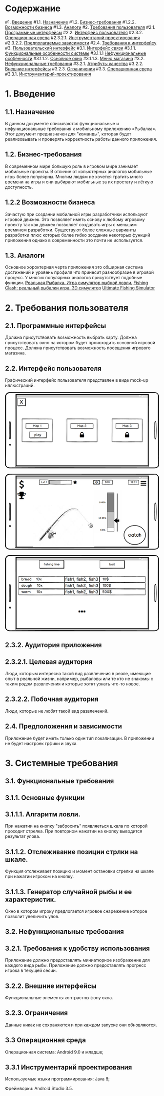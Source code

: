 # Содержание
#1. [Введение](#1Введение)
#1.1. [Назначение](#11-Назначение)
#1.2. [Бизнес-требования](#12-Бизнес-требования)
#1.2.2. [Возможности бизнеса](#122-Возможности-бизнеса)
#1.3. [Аналоги](#13-Аналоги)
#2. [Требования пользователя](#2-Требования-пользователя)
#2.1. [Программные интерфейсы](#21-Программные-интерфейсы)
#2.2. [Интерфейс пользователя](#23-Интерфейс-пользователя)
#2.3.2. [Операционная среда](#232-Аудитория-приложения)
#2.3.2.1. [Инструментарий проектирования](#2321-Инструментарий-проектирования)
#2.3.2.2. [Предполагаемые зависимости](#2322-Предполагаемые-зависимости)
#2.4. [Требования к интерфейсу](#24-Требования-к-интерфейсу)
#3. [Пользовательский интерфейс](#3-Пользовательский-интерфейс)
#3.1. [Интерфейс связи](#31-Интерфейс-связи)
#3.1.1. [Функциональные особенности системы](#311-Функциональные-особенности-системы)
#3.1.1.1 [Нефункциональные особенности](#3111-Нефункциональные-особенности)
#3.1.1.2. [Основное окно](#3112-Основное-окно)
#3.1.1.3. [Меню магазина](#3113-Меню-магазина)
#3.2. [Нефункциональные требования](#32-Нефункциональные-требования)
#3.2.1. [Атрибуты качества](#321-Требования-к-удобству-использования)
#3.2.2. [Внешние интерфейсы](#322-Внешние-интерфейсы)
#3.2.3. [Ограничения](#323-Ограничения)
#3.3. [Операционная среда](#33-Операционная-среда)
#3.3.1. [Инструментарий-проектирования](#331-Инструментарий-проектирования)



# 1. Введение

  ## 1.1. Назначение
В данном документе описываются функциональные и нефункциональные требования к мобильному приложению «Рыбалка». 
Этот документ предназначен для "команды", которая будет реализовывать и проверять корректность работы данного приложения.

  ## 1.2. Бизнес-требования
В современном мире большую роль в игровом мире занимает мобильные проекты. 
В отличие от копьютерных аналогов мобильные игры более популярны. 
Многим людям не хочется тратить много времени на игры и они выбирают мобильные за их простату и лёгкую доступность.


  ## 1.2.2 Возможности бизнеса
Зачастую при создании мобильной игры разработчики используют игровой движек. 
Это позволяет иметь основу к любому игровому проекту так как движек позволяет создавать игры с меньшим времинем разработки.
Существуют более сложные варианты разработки плюс которых более гибко зосдание некоторых функций приложения однако в современности это почти не используется. 


  ## 1.3. Аналоги
Основное хороктерная черта приложения это обширная система достижений и уровень профиля что принесит разнообразие в игровой процесс. 
У многих популярных аналогов присутствует подобные функции. 
[Реальная Рыбалка. Игра симулятор рыбной ловли.](https://play.google.com/store/apps/details?id=com.andromeda.truefishing&hl=ru)
[Fishing Clash: реальный рыбалки игра. 3D симулятор](https://play.google.com/store/apps/details?id=com.tensquaregames.letsfish2&hl=ru)
[Ultimate Fishing Simulator](https://play.google.com/store/apps/details?id=com.UltimateGames.Fishing&hl=ru)

# 2. Требования пользователя

  ## 2.1. Программные интерфейсы
Должна присутствовать возможность выбрать карту.
Должна присутствовать окно на котором будет происходить основной игровой процесс.
Должна присутствовать возможность посещения игрового магазина.

  ## 2.2. Интерфейс пользователя
Графический интерфейс пользователя представлен в виде mock-up иллюстраций.

![](https://github.com/ReshetnevMihail/Project/blob/master/Mockup/StartMenu.png)

![](https://github.com/ReshetnevMihail/Project/blob/master/Mockup/GameplayMenu.png)

![](https://github.com/ReshetnevMihail/Project/blob/master/Mockup/MarketMenu.png)

  ## 2.3.2. Аудитория приложения

  ## 2.3.2.1. Целевая аудитория
Люди, которым интересна такой вид развлечения в реале, имеющие опыт в реальной жизни, например, рыбаловы или те кто не знакомы с таким родом развлечения и которые хотят узнать что-то новое.

  ## 2.3.2.2. Побочная аудитория
Люди, которые не любят такой вид развлечений.

  ## 2.4. Предположения и зависимости
Приложение будет иметь только один тип локализации.
В приложении не будет настроек грфики и звука. 

# 3. Системные требования

  ## 3.1. Функциональные требования

  ## 3.1.1. Основные функции

  ## 3.1.1.1. Алгаритм ловли. 

При нажатии на кнопку "забросить" появляеться шкала по которой проходит стрелка. При повторном нажатии на кнопку выводится результат улова.

  ## 3.1.1.2. Отслеживание позиции стрлки на шкале.

Функция отслеживает позицию и момент остановки стрелки на шкале при нажатии игроком на кнопку.

  ## 3.1.1.3. Генератор случайной рыбы и ее характеристик.

Окно в котором игроку предлогается игровое снарежение которое позволит увеличить улов.

  ## 3.2. Нефункциональные требования

  ## 3.2.1. Требования к удобству использования

Приложение должно предоставлять миниатюрное изображение для каждого вида рыбы.
Приложение должно предоставлять прогресс игрока в текущей сесии.

  ## 3.2.2. Внешние интерфейсы

Функциональные элементы контрастны фону окна.

  ## 3.2.3. Ограничения

Данные никак не сохраняются и при каждом запуске они обновляются.

  ## 3.3 Операционная среда

Операционная система: Android 9.0 и младше;

  ## 3.3.1 Инструментарий проектирования
Используемые языки программирования: Java 8;

Фреймворки: Android Studio 3.5.







